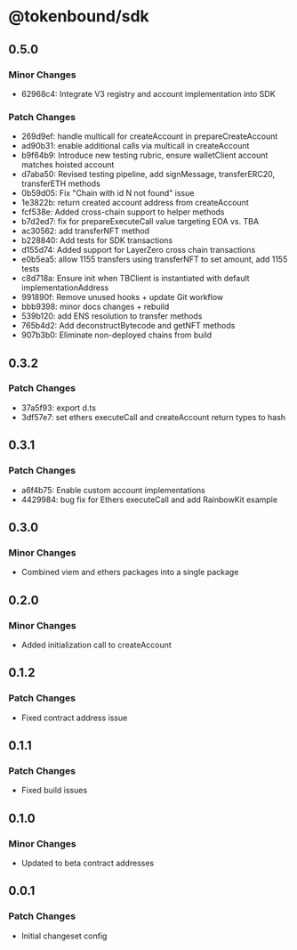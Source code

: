 # @tokenbound/sdk

## 0.5.0

### Minor Changes

- 62968c4: Integrate V3 registry and account implementation into SDK

### Patch Changes

- 269d9ef: handle multicall for createAccount in prepareCreateAccount
- ad90b31: enable additional calls via multicall in createAccount
- b9f64b9: Introduce new testing rubric, ensure walletClient account matches hoisted account
- d7aba50: Revised testing pipeline, add signMessage, transferERC20, transferETH methods
- 0b59d05: Fix "Chain with id N not found" issue
- 1e3822b: return created account address from createAccount
- fcf538e: Added cross-chain support to helper methods
- b7d2ed7: fix for prepareExecuteCall value targeting EOA vs. TBA
- ac30562: add transferNFT method
- b228840: Add tests for SDK transactions
- d155d74: Added support for LayerZero cross chain transactions
- e0b5ea5: allow 1155 transfers using transferNFT to set amount, add 1155 tests
- c8d718a: Ensure init when TBClient is instantiated with default implementationAddress
- 991890f: Remove unused hooks + update Git workflow
- bbb9398: minor docs changes + rebuild
- 539b120: add ENS resolution to transfer methods
- 765b4d2: Add deconstructBytecode and getNFT methods
- 907b3b0: Eliminate non-deployed chains from build

## 0.3.2

### Patch Changes

- 37a5f93: export d.ts
- 3df57e7: set ethers executeCall and createAccount return types to hash

## 0.3.1

### Patch Changes

- a6f4b75: Enable custom account implementations
- 4429984: bug fix for Ethers executeCall and add RainbowKit example

## 0.3.0

### Minor Changes

- Combined viem and ethers packages into a single package

## 0.2.0

### Minor Changes

- Added initialization call to createAccount

## 0.1.2

### Patch Changes

- Fixed contract address issue

## 0.1.1

### Patch Changes

- Fixed build issues

## 0.1.0

### Minor Changes

- Updated to beta contract addresses

## 0.0.1

### Patch Changes

- Initial changeset config
